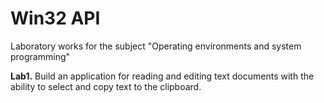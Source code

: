 # Win32 API
Laboratory works for the subject "Operating environments and system programming"

**Lab1.** Build an application for reading and editing text documents with the ability to select and copy text to the clipboard.
